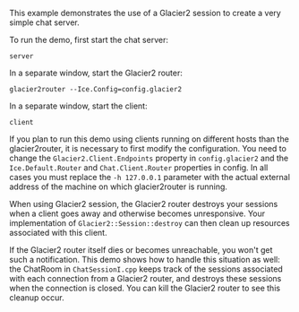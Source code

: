 This example demonstrates the use of a Glacier2 session to create a
very simple chat server.

To run the demo, first start the chat server:

```
server
```

In a separate window, start the Glacier2 router:

```
glacier2router --Ice.Config=config.glacier2
```

In a separate window, start the client:

```
client
```

If you plan to run this demo using clients running on different
hosts than the glacier2router, it is necessary to first modify the
configuration. You need to change the `Glacier2.Client.Endpoints`
property in `config.glacier2` and the `Ice.Default.Router` and
`Chat.Client.Router` properties in config. In all cases you must
replace the `-h 127.0.0.1` parameter with the actual external address
of the machine on which glacier2router is running.

When using Glacier2 session, the Glacier2 router destroys your
sessions when a client goes away and otherwise becomes unresponsive.
Your implementation of `Glacier2::Session::destroy` can then clean
up resources associated with this client.

If the Glacier2 router itself dies or becomes unreachable, you won't
get such a notification. This demo shows how to handle this situation
as well: the ChatRoom in `ChatSessionI.cpp` keeps track of the
sessions associated with each connection from a Glacier2 router,
and destroys these sessions when the connection is closed. You can
kill the Glacier2 router to see this cleanup occur.
